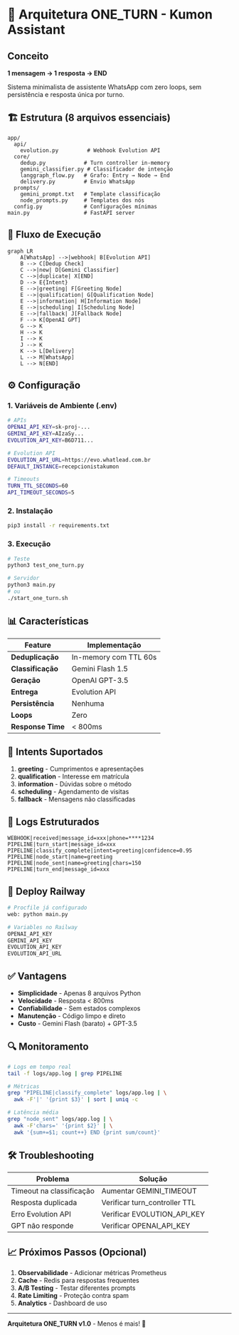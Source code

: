 # 🎯 Arquitetura ONE_TURN - Kumon Assistant

## Conceito
**1 mensagem → 1 resposta → END**

Sistema minimalista de assistente WhatsApp com zero loops, sem persistência e resposta única por turno.

## 🏗️ Estrutura (8 arquivos essenciais)

```
app/
  api/
    evolution.py         # Webhook Evolution API
  core/
    dedup.py            # Turn controller in-memory
    gemini_classifier.py # Classificador de intenção
    langgraph_flow.py   # Grafo: Entry → Node → End
    delivery.py         # Envio WhatsApp
  prompts/
    gemini_prompt.txt   # Template classificação
    node_prompts.py     # Templates dos nós
  config.py             # Configurações mínimas
main.py                 # FastAPI server
```

## 🔄 Fluxo de Execução

```mermaid
graph LR
    A[WhatsApp] -->|webhook| B[Evolution API]
    B --> C[Dedup Check]
    C -->|new| D[Gemini Classifier]
    C -->|duplicate| X[END]
    D --> E{Intent}
    E -->|greeting| F[Greeting Node]
    E -->|qualification| G[Qualification Node]
    E -->|information| H[Information Node]
    E -->|scheduling| I[Scheduling Node]
    E -->|fallback| J[Fallback Node]
    F --> K[OpenAI GPT]
    G --> K
    H --> K
    I --> K
    J --> K
    K --> L[Delivery]
    L --> M[WhatsApp]
    L --> N[END]
```

## ⚙️ Configuração

### 1. Variáveis de Ambiente (.env)
```bash
# APIs
OPENAI_API_KEY=sk-proj-...
GEMINI_API_KEY=AIzaSy...
EVOLUTION_API_KEY=B6D711...

# Evolution API
EVOLUTION_API_URL=https://evo.whatlead.com.br
DEFAULT_INSTANCE=recepcionistakumon

# Timeouts
TURN_TTL_SECONDS=60
API_TIMEOUT_SECONDS=5
```

### 2. Instalação
```bash
pip3 install -r requirements.txt
```

### 3. Execução
```bash
# Teste
python3 test_one_turn.py

# Servidor
python3 main.py
# ou
./start_one_turn.sh
```

## 📊 Características

| Feature | Implementação |
|---------|--------------|
| **Deduplicação** | In-memory com TTL 60s |
| **Classificação** | Gemini Flash 1.5 |
| **Geração** | OpenAI GPT-3.5 |
| **Entrega** | Evolution API |
| **Persistência** | Nenhuma |
| **Loops** | Zero |
| **Response Time** | < 800ms |

## 🎯 Intents Suportados

1. **greeting** - Cumprimentos e apresentações
2. **qualification** - Interesse em matrícula
3. **information** - Dúvidas sobre o método
4. **scheduling** - Agendamento de visitas
5. **fallback** - Mensagens não classificadas

## 📝 Logs Estruturados

```
WEBHOOK|received|message_id=xxx|phone=****1234
PIPELINE|turn_start|message_id=xxx
PIPELINE|classify_complete|intent=greeting|confidence=0.95
PIPELINE|node_start|name=greeting
PIPELINE|node_sent|name=greeting|chars=150
PIPELINE|turn_end|message_id=xxx
```

## 🚀 Deploy Railway

```bash
# Procfile já configurado
web: python main.py

# Variables no Railway
OPENAI_API_KEY
GEMINI_API_KEY
EVOLUTION_API_KEY
EVOLUTION_API_URL
```

## ✅ Vantagens

- **Simplicidade** - Apenas 8 arquivos Python
- **Velocidade** - Resposta < 800ms
- **Confiabilidade** - Sem estados complexos
- **Manutenção** - Código limpo e direto
- **Custo** - Gemini Flash (barato) + GPT-3.5

## 🔍 Monitoramento

```bash
# Logs em tempo real
tail -f logs/app.log | grep PIPELINE

# Métricas
grep "PIPELINE|classify_complete" logs/app.log | \
  awk -F'|' '{print $3}' | sort | uniq -c

# Latência média
grep "node_sent" logs/app.log | \
  awk -F'chars=' '{print $2}' | \
  awk '{sum+=$1; count++} END {print sum/count}'
```

## 🛠️ Troubleshooting

| Problema | Solução |
|----------|---------|
| Timeout na classificação | Aumentar GEMINI_TIMEOUT |
| Resposta duplicada | Verificar turn_controller TTL |
| Erro Evolution API | Verificar EVOLUTION_API_KEY |
| GPT não responde | Verificar OPENAI_API_KEY |

## 📈 Próximos Passos (Opcional)

1. **Observabilidade** - Adicionar métricas Prometheus
2. **Cache** - Redis para respostas frequentes
3. **A/B Testing** - Testar diferentes prompts
4. **Rate Limiting** - Proteção contra spam
5. **Analytics** - Dashboard de uso

---

**Arquitetura ONE_TURN v1.0** - Menos é mais! 🎯